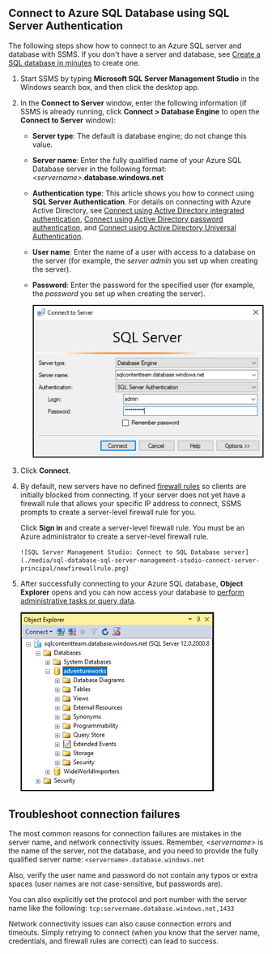 

## Connect to Azure SQL Database using SQL Server Authentication
The following steps show how to connect to an Azure SQL server and database with SSMS. If you don't have a server and database, see [Create a SQL database in minutes](../articles/sql-database/sql-database-get-started.md) to create one.

1. Start SSMS by typing **Microsoft SQL Server Management Studio** in the Windows search box, and then click the desktop app.
2. In the **Connect to Server** window, enter the following information (if SSMS is already running, click **Connect > Database Engine** to open the **Connect to Server** window):
   
   * **Server type**: The default is database engine; do not change this value.
   * **Server name**: Enter the fully qualified name of your Azure SQL Database server in the following format: *&lt;servername>*.**database.windows.net**
   * **Authentication type**: This article shows you how to connect using **SQL Server Authentication**. For details on connecting with Azure Active Directory, see [Connect using Active Directory integrated authentication](../articles/sql-database/sql-database-aad-authentication.md#connect-using-active-directory-integrated-authentication), [Connect using Active Directory password authentication](../articles/sql-database/sql-database-aad-authentication.md#connect-using-active-directory-password-authentication), and [Connect using Active Directory Universal Authentication](../articles/sql-database/sql-database-ssms-mfa-authentication.md).
   * **User name**: Enter the name of a user with access to a database on the server (for example, the *server admin* you set up when creating the server). 
   * **Password**: Enter the password for the specified user (for example, the *password* you set up when creating the server).
     
       ![SQL Server Management Studio: Connect to SQL Database server](./media/sql-database-sql-server-management-studio-connect-server-principal/connect.png)
3. Click **Connect**.
4. By default, new servers have no defined [firewall rules](../articles/sql-database/sql-database-firewall-configure.md) so clients are initially blocked from connecting. If your server does not yet have a firewall rule that allows your specific IP address to connect, SSMS prompts to create a server-level firewall rule for you.
   
    Click **Sign in** and create a server-level firewall rule. You must be an Azure administrator to create a server-level firewall rule.
   
       ![SQL Server Management Studio: Connect to SQL Database server](./media/sql-database-sql-server-management-studio-connect-server-principal/newfirewallrule.png)
5. After successfully connecting to your Azure SQL database, **Object Explorer** opens and you can now access your database to [perform administrative tasks or query data](../articles/sql-database/sql-database-manage-azure-ssms.md).
   
     ![new server-level firewall](./media/sql-database-sql-server-management-studio-connect-server-principal/connect-server-principal-5.png)

## Troubleshoot connection failures
The most common reasons for connection failures are mistakes in the server name, and network connectivity issues. Remember, <*servername*> is the name of the server, not the database, and you need to provide the fully qualified server name: `<servername>.database.windows.net`

Also, verify the user name and password do not contain any typos or extra spaces (user names are not case-sensitive, but passwords are). 

You can also explicitly set the protocol and port number with the server name like the following: `tcp:servername.database.windows.net,1433`

Network connectivity issues can also cause connection errors and timeouts. Simply retrying to connect (when you know that the server name, credentials, and firewall rules are correct) can lead to success.

